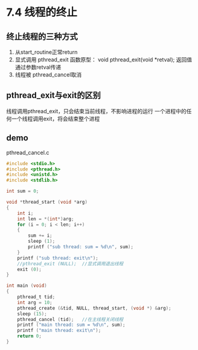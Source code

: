 # 7.4 线程的终止
## 终止线程的三种方式
1. 从start_routine正常return
2. 显式调用 pthread_exit
函数原型： void pthread_exit(void *retval);
返回值通过参数retval传递
3. 线程被 pthread_cancel取消
## pthread_exit与exit的区别
线程调用pthread_exit，只会结束当前线程，不影响进程的运行
一个进程中的任何一个线程调用exit，将会结束整个进程
## demo
pthread_cancel.c
```c
#include <stdio.h>
#include <pthread.h>
#include <unistd.h>
#include <stdlib.h>

int sum = 0;

void *thread_start (void *arg)
{
    int i;
    int len = *(int*)arg;
    for (i = 0; i < len; i++)
    {
        sum += i;
        sleep (1);
        printf ("sub thread: sum = %d\n", sum);
    }
    printf ("sub thread: exit\n");
    //pthread_exit (NULL);	//显式调用退出线程
    exit (0);
}

int main (void)
{
    pthread_t tid;
    int arg = 10;
    pthread_create (&tid, NULL, thread_start, (void *) &arg);
    sleep (15);
    pthread_cancel (tid);	//在主线程关闭线程
    printf ("main thread: sum = %d\n", sum);
    printf ("main thread: exit\n");
    return 0;
}

```
